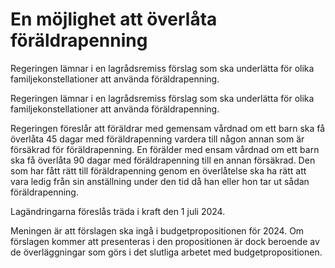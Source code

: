 # En möjlighet att överlåta föräldrapenning

Regeringen lämnar i en lagrådsremiss förslag som ska underlätta för olika familjekonstellationer att använda föräldrapenning.

Regeringen lämnar i en lagrådsremiss förslag som ska underlätta för olika familjekonstellationer att använda föräldrapenning.

Regeringen föreslår att föräldrar med gemensam vårdnad om ett barn ska få överlåta 45 dagar med föräldrapenning vardera till någon annan som är försäkrad för föräldrapenning. En förälder med ensam vårdnad om ett barn ska få överlåta 90 dagar med föräldrapenning till en annan försäkrad. Den som har fått rätt till föräldrapenning genom en överlåtelse ska ha rätt att vara ledig från sin anställning under den tid då han eller hon tar ut sådan föräldrapenning.

Lagändringarna föreslås träda i kraft den 1 juli 2024.

Meningen är att förslagen ska ingå i budgetpropositionen för 2024. Om förslagen kommer att presenteras i den propositionen är dock beroende av de överläggningar som görs i det slutliga arbetet med budgetpropositionen.
